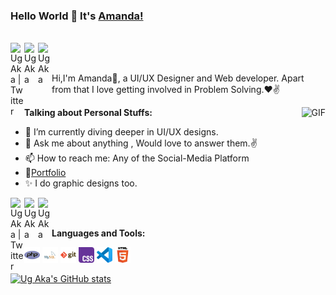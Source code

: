 ### Hello World 👋 It's [Amanda!](https://ugaka.github.io/)

<br/>


<a href="https://twitter.com/aka1204_ug">
<img align="left" alt="Ug Aka | Twitter" width="22px" color="white" src="https://cdn.jsdelivr.net/npm/simple-icons@v3/icons/twitter.svg" />
</a>
<a href="https://www.linkedin.com/in/ugaka1204">
<img align="left" alt="Ug Aka" width="22px" src="https://cdn.jsdelivr.net/npm/simple-icons@v3/icons/linkedin.svg" />
</a>
<a href="https://www.instagram.com/ug_aka">
 <img align="left" alt="Ug Aka" width="22px" src="https://cdn.jsdelivr.net/npm/simple-icons@v3/icons/instagram.svg" />

</a>
<br />

<br />

Hi,I'm Amanda🙌, a UI/UX Designer and Web developer. Apart from that I love getting involved in Problem Solving.❤✌


<img align="right" alt="GIF" src="https://media.giphy.com/media/USV0ym3bVWQJJmNu3N/giphy.gif" />


**Talking about Personal Stuffs:**

- 🌱 I’m currently diving deeper in UI/UX designs.
- 💬 Ask me about anything , Would love to answer them.✌
- 📫 How to reach me: Any of the Social-Media Platform 
- 📝[Portfolio](https://behance.net/ugaka)
- ✨ I do graphic designs too.

<a href="https://twitter.com/aka1204_ug">
<img align="left" alt="Ug Aka | Twitter" width="22px" src="https://cdn.jsdelivr.net/npm/simple-icons@v3/icons/twitter.svg" />
</a>
<a href="https://www.linkedin.com/in/ugaka1204">
<img align="left" alt="Ug Aka" width="22px" src="https://cdn.jsdelivr.net/npm/simple-icons@v3/icons/linkedin.svg" />
</a>
<a href="https://www.instagram.com/ug_aka/">
<img align="left" alt="Ug Aka" width="22px" src="https://cdn.jsdelivr.net/npm/simple-icons@v3/icons/instagram.svg" />
</a>
<br />

<br />


**Languages and Tools:**


<code><img height="25" src="https://raw.githubusercontent.com/github/explore/80688e429a7d4ef2fca1e82350fe8e3517d3494d/topics/php/php.png"></code>
<code><img height="25" src="https://raw.githubusercontent.com/github/explore/80688e429a7d4ef2fca1e82350fe8e3517d3494d/topics/mysql/mysql.png"></code>
<code><img height="25" src="https://raw.githubusercontent.com/github/explore/80688e429a7d4ef2fca1e82350fe8e3517d3494d/topics/git/git.png"></code>
<code><img height="25" src="https://raw.githubusercontent.com/github/explore/80688e429a7d4ef2fca1e82350fe8e3517d3494d/topics/css/css.png"></code>
<code><img height="25" src="https://raw.githubusercontent.com/github/explore/78df643247d429f6cc873026c0622819ad797942/topics/visual-studio-code/visual-studio-code.png" /></code>
<code><img height="25" src="https://raw.githubusercontent.com/github/explore/80688e429a7d4ef2fca1e82350fe8e3517d3494d/topics/html/html.png"></code>


[![Ug Aka's GitHub stats](https://github-readme-stats.vercel.app/api?username=UgAka)](https://github.com/UgAka/github-readme-stats)



